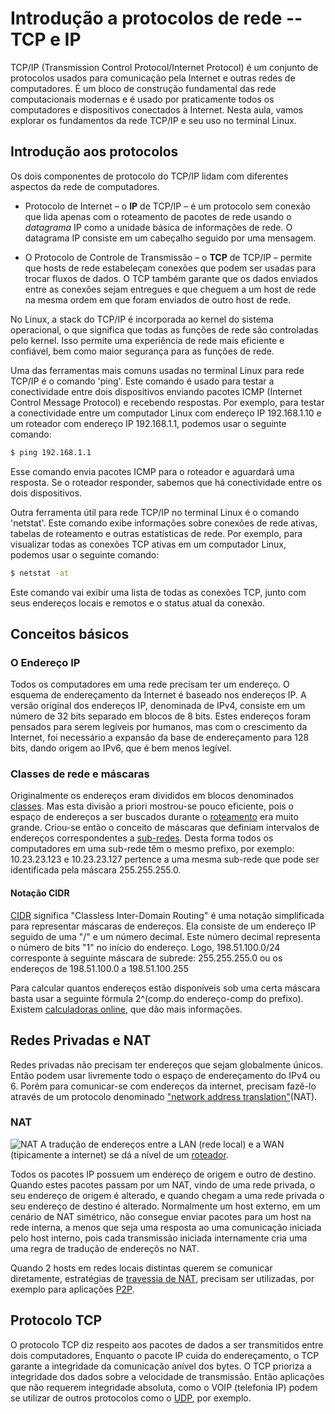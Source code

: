 # Introdução a protocolos de rede -- TCP e IP

TCP/IP (Transmission Control Protocol/Internet Protocol) é um conjunto de protocolos usados para comunicação pela Internet e outras redes de computadores. É um bloco de construção fundamental das rede computacionais modernas e é usado por praticamente todos os computadores e dispositivos conectados à Internet. Nesta aula, vamos explorar os fundamentos da rede TCP/IP e seu uso no terminal Linux.

## Introdução aos protocolos

Os dois componentes de protocolo do TCP/IP lidam com diferentes aspectos da rede de computadores.

 - Protocolo de Internet – o **IP** de TCP/IP – é um protocolo sem conexão que lida apenas com o roteamento de pacotes de rede usando o *datagrama* IP como a unidade básica de informações de rede. O datagrama IP consiste em um cabeçalho seguido por uma mensagem.

 - O Protocolo de Controle de Transmissão – o **TCP** de TCP/IP – permite que hosts de rede estabeleçam conexões que podem ser usadas para trocar fluxos de dados. O TCP também garante que os dados enviados entre as conexões sejam entregues e que cheguem a um host de rede na mesma ordem em que foram enviados de outro host de rede.

No Linux, a stack do TCP/IP é incorporada ao kernel do sistema operacional, o que significa que todas as funções de rede são controladas pelo kernel. Isso permite uma experiência de rede mais eficiente e confiável, bem como maior segurança para as funções de rede.

Uma das ferramentas mais comuns usadas no terminal Linux para rede TCP/IP é o comando 'ping'. Este comando é usado para testar a conectividade entre dois dispositivos enviando pacotes ICMP (Internet Control Message Protocol) e recebendo respostas. Por exemplo, para testar a conectividade entre um computador Linux com endereço IP 192.168.1.10 e um roteador com endereço IP 192.168.1.1, podemos usar o seguinte comando:

```bash
$ ping 192.168.1.1
```

Esse comando envia pacotes ICMP para o roteador e aguardará uma resposta. Se o roteador responder, sabemos que há conectividade entre os dois dispositivos.

Outra ferramenta útil para rede TCP/IP no terminal Linux é o comando 'netstat'. Este comando exibe informações sobre conexões de rede ativas, tabelas de roteamento e outras estatísticas de rede. Por exemplo, para visualizar todas as conexões TCP ativas em um computador Linux, podemos usar o seguinte comando:

```bash
$ netstat -at
```

Este comando vai exibir uma lista de todas as conexões TCP, junto com seus endereços locais e remotos e o status atual da conexão.

## Conceitos básicos
### O Endereço IP

Todos os computadores em uma rede precisam ter um endereço. O esquema de endereçamento da Internet é baseado nos endereços IP. A versão original dos endereços IP, denominada de IPv4, consiste em um número de 32 bits separado em blocos de 8 bits. Estes endereços foram pensados para serem legíveis por humanos, mas com o crescimento da Internet, foi necessário a expansão da base de endereçamento para 128 bits, dando origem ao IPv6, que é bem menos legível.

### Classes de rede e máscaras
Originalmente os endereços eram divididos em blocos denominados [classes](https://en.wikipedia.org/wiki/Classful_network). Mas esta divisão a priori mostrou-se pouco eficiente, pois o espaço de endereços a ser buscados durante o [roteamento](https://en.wikipedia.org/wiki/Routing) era muito grande. Criou-se então o conceito de máscaras que definiam intervalos de endereços correspondentes a [sub-redes](https://en.wikipedia.org/wiki/Subnetwork). Desta forma todos os computadores em uma sub-rede têm o mesmo prefixo, por exemplo: 10.23.23.123 e 10.23.23.127 pertence a uma mesma sub-rede que pode ser identificada pela máscara 255.255.255.0.

#### Notação CIDR
[CIDR](https://en.wikipedia.org/wiki/Classless_Inter-Domain_Routing#CIDR_notation) significa "Classless Inter-Domain Routing" é uma notação simplificada para representar máscaras de endereços.
Ela consiste de um endereço IP seguido de uma "/" e um número decimal. Este número decimal representa o número de bits "1" no início do endereço. Logo, 198.51.100.0/24 corresponte à seguinte máscara de subrede: 255.255.255.0 ou os endereços de 198.51.100.0 a 198.51.100.255

Para calcular quantos endereços estão disponíveis sob uma certa máscara basta usar a seguinte fórmula 2^(comp.do endereço-comp do prefixo). Existem [calculadoras online](https://mxtoolbox.com/subnetcalculator.aspx), que dão mais informações.

## Redes Privadas e NAT
Redes privadas não precisam ter endereços que sejam globalmente únicos. Então podem usar livremente todo o espaço de  endereçamento do IPv4 ou 6. Porém para comunicar-se com endereços da internet, precisam fazê-lo através de um protocolo denominado ["network address translation"](https://en.wikipedia.org/wiki/Network_address_translation)(NAT).

### NAT
![NAT](https://upload.wikimedia.org/wikipedia/commons/thumb/c/c7/NAT_Concept-en.svg/1024px-NAT_Concept-en.svg.png)
A tradução de endereços entre a LAN (rede local) e a WAN (tipicamente a internet) se dá a nível de um [roteador](https://en.wikipedia.org/wiki/Router_(computing)).

Todos os pacotes IP possuem um endereço de origem e outro de destino. Quando estes pacotes passam por um NAT, vindo de uma rede privada, o seu endereço de origem é alterado, e quando chegam a uma rede privada o seu endereço de destino é alterado. Normalmente um host externo, em um cenário de NAT simétrico, não consegue enviar pacotes para um host na rede interna, a menos que seja uma resposta ao uma comunicação iniciada pelo host interno, pois cada transmissão iniciada internamente cria uma uma regra de tradução de endereçõs no NAT.

Quando 2 hosts em redes locais distintas querem se comunicar diretamente, estratégias de [travessia de NAT](https://en.wikipedia.org/wiki/TCP_hole_punching), precisam ser utilizadas, por exemplo para aplicações [P2P](https://en.wikipedia.org/wiki/Peer-to-peer).

## Protocolo TCP
O protocolo TCP diz respeito aos pacotes de dados a ser transmitidos entre dois computadores, Enquanto o pacote IP cuida do endereçamento, o TCP garante a integridade da comunicação anível dos bytes. O TCP prioriza a integridade dos dados sobre a velocidade de transmissão. Então aplicações que não requerem integridade absoluta, como o VOIP (telefonia IP) podem se utilizar de outros protocolos como o [UDP](https://en.wikipedia.org/wiki/User_Datagram_Protocol), por exemplo.